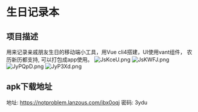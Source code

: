 # 生日记录本

## 项目描述
  用来记录亲戚朋友生日的移动端小工具，用Vue cli4搭建，UI使用vant组件，
农历新历都支持, 可以打包成app使用。
![JsKceU.png](https://s1.ax1x.com/2020/04/25/JsKceU.png)
![JsKWFJ.png](https://s1.ax1x.com/2020/04/25/JsKWFJ.png)
![JyPQpD.png](https://s1.ax1x.com/2020/04/25/JyPQpD.png)
![JyP3Xd.png](https://s1.ax1x.com/2020/04/25/JyP3Xd.png)

## apk下载地址
地址: https://notproblem.lanzous.com/ibx0oqj
密码: 3ydu
